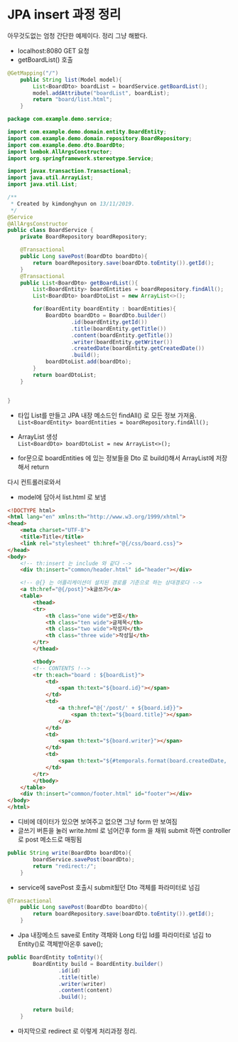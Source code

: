 # JPA insert 과정 정리 
아무것도없는 엄청 간단한 예제이다. 정리 그냥 해봤다. 

-  localhost:8080 GET 요청 
-  getBoardList() 호출

```java
@GetMapping("/")
    public String list(Model model){
        List<BoardDto> boardList = boardService.getBoardList();
        model.addAttribute("boardList", boardList);
        return "board/list.html";
    }
```


```java
package com.example.demo.service;

import com.example.demo.domain.entity.BoardEntity;
import com.example.demo.domain.repository.BoardRepository;
import com.example.demo.dto.BoardDto;
import lombok.AllArgsConstructor;
import org.springframework.stereotype.Service;

import javax.transaction.Transactional;
import java.util.ArrayList;
import java.util.List;

/**
 * Created by kimdonghyun on 13/11/2019.
 */
@Service
@AllArgsConstructor
public class BoardService {
    private BoardRepository boardRepository;

    @Transactional
    public Long savePost(BoardDto boardDto){
        return boardRepository.save(boardDto.toEntity()).getId();
    }
    @Transactional
    public List<BoardDto> getBoardList(){
        List<BoardEntity> boardEntities = boardRepository.findAll();
        List<BoardDto> boardDtoList = new ArrayList<>();

        for(BoardEntity boardEntity : boardEntities){
            BoardDto boardDto = BoardDto.builder()
                    .id(boardEntity.getId())
                    .title(boardEntity.getTitle())
                    .content(boardEntity.getTitle())
                    .writer(boardEntity.getWriter())
                    .createdDate(boardEntity.getCreatedDate())
                    .build();
            boardDtoList.add(boardDto);
        }
        return boardDtoList;
    }


}

```


-  <BoardEntity>타입 List를 만들고 JPA 내장 메소드인 findAll() 로 모든 정보 가져옴.<br>
`List<BoardEntity> boardEntities = boardRepository.findAll();`

- ArrayList 생성<br>
`List<BoardDto> boardDtoList = new ArrayList<>();`

- for문으로 boardEntities 에 있는 정보들을 Dto 로 build()해서 ArrayList에 저장 해서 return

다시 컨트롤러로와서 

- model에 담아서 list.html 로 보냄

```html
<!DOCTYPE html>
<html lang="en" xmlns:th="http://www.w3.org/1999/xhtml">
<head>
    <meta charset="UTF-8">
    <title>Title</title>
    <link rel="stylesheet" th:href="@{/css/board.css}">
</head>
<body>
    <!-- th:insert 는 include 와 같다 -->
    <div th:insert="common/header.html" id="header"></div>

    <!-- @{} 는 어플리케이션이 설치된 경로를 기준으로 하는 상대경로다 -->
    <a th:href="@{/post}">k글쓰기</a>
    <table>
        <thead>
        <tr>
            <th class="one wide">번호</th>
            <th class="ten wide">글제목</th>
            <th class="two wide">작성자</th>
            <th class="three wide">작성일</th>
        </tr>
        </thead>

        <tbody>
        <!-- CONTENTS !-->
        <tr th:each="board : ${boardList}">
            <td>
                <span th:text="${board.id}"></span>
            </td>
            <td>
                <a th:href="@{'/post/' + ${board.id}}">
                    <span th:text="${board.title}"></span>
                </a>
            </td>
            <td>
                <span th:text="${board.writer}"></span>
            </td>
            <td>
                <span th:text="${#temporals.format(board.createdDate, 'yyyy-MM-dd HH:mm')}"></span>
            </td>
        </tr>
        </tbody>
    </table>
    <div th:insert="common/footer.html" id="footer"></div>
</body>
</html>

```

- 디비에 데이터가 있으면 보여주고 없으면 그냥 form 만 보여짐
- 글쓰기 버튼을 눌러 write.html 로 넘어간후 form 을 채워 submit 하면 controller 로 post 메소드로 매핑됨

```java
public String write(BoardDto boardDto){
        boardService.savePost(boardDto);
        return "redirect:/";
    }
```

- service에 savePost 호출시 submit됬던 Dto 객체를 파라미터로 넘김

```java
@Transactional
    public Long savePost(BoardDto boardDto){
        return boardRepository.save(boardDto.toEntity()).getId();
    }
```

- Jpa 내장메소드 save로 Entity 객채와 Long 타입 Id를 파라미터로 넘김 to Entity()로 객체받아온후 save();

```java
public BoardEntity toEntity(){
        BoardEntity build = BoardEntity.builder()
                .id(id)
                .title(title)
                .writer(writer)
                .content(content)
                .build();

        return build;
    }

```

- 마지막으로 redirect 로 이렇게 처리과정 정리.